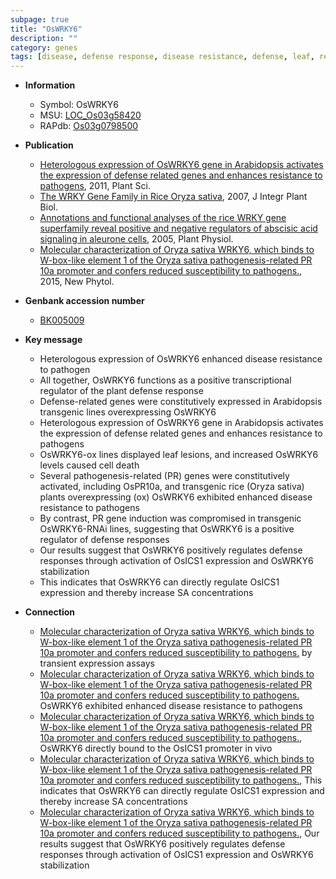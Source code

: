 ```yaml
---
subpage: true
title: "OsWRKY6"
description: ""
category: genes
tags: [disease, defense response, disease resistance, defense, leaf, resistance, cell death,  sa , SA]
---
```


* **Information**  
    + Symbol: OsWRKY6  
    + MSU: [LOC_Os03g58420](http://rice.plantbiology.msu.edu/cgi-bin/ORF_infopage.cgi?orf=LOC_Os03g58420)  
    + RAPdb: [Os03g0798500](http://rapdb.dna.affrc.go.jp/viewer/gbrowse_details/irgsp1?name=Os03g0798500)  

* **Publication**  
    + [Heterologous expression of OsWRKY6 gene in Arabidopsis activates the expression of defense related genes and enhances resistance to pathogens](http://www.ncbi.nlm.nih.gov/pubmed?term=Heterologous+expression+of+OsWRKY6+gene+in+Arabidopsis+activates+the+expression+of+defense+related+genes+and+enhances+resistance+to+pathogens%5BTitle%5D), 2011, Plant Sci.
    + [The WRKY Gene Family in Rice Oryza sativa](http://www.ncbi.nlm.nih.gov/pubmed?term=The+WRKY+Gene+Family+in+Rice+Oryza+sativa%5BTitle%5D), 2007, J Integr Plant Biol.
    + [Annotations and functional analyses of the rice WRKY gene superfamily reveal positive and negative regulators of abscisic acid signaling in aleurone cells](http://www.ncbi.nlm.nih.gov/pubmed?term=Annotations+and+functional+analyses+of+the+rice+WRKY+gene+superfamily+reveal+positive+and+negative+regulators+of+abscisic+acid+signaling+in+aleurone+cells%5BTitle%5D), 2005, Plant Physiol.
    + [Molecular characterization of Oryza sativa WRKY6, which binds to W-box-like element 1 of the Oryza sativa pathogenesis-related PR 10a promoter and confers reduced susceptibility to pathogens.](http://www.ncbi.nlm.nih.gov/pubmed?term=Molecular+characterization+of+Oryza+sativa+WRKY6,+which+binds+to+W-box-like+element+1+of+the+Oryza+sativa+pathogenesis-related+PR+10a+promoter+and+confers+reduced+susceptibility+to+pathogens.%5BTitle%5D), 2015, New Phytol.

* **Genbank accession number**  
    + [BK005009](http://www.ncbi.nlm.nih.gov/nuccore/BK005009)

* **Key message**  
    + Heterologous expression of OsWRKY6 enhanced disease resistance to pathogen
    + All together, OsWRKY6 functions as a positive transcriptional regulator of the plant defense response
    + Defense-related genes were constitutively expressed in Arabidopsis transgenic lines overexpressing OsWRKY6
    + Heterologous expression of OsWRKY6 gene in Arabidopsis activates the expression of defense related genes and enhances resistance to pathogens
    + OsWRKY6-ox lines displayed leaf lesions, and increased OsWRKY6 levels caused cell death
    + Several pathogenesis-related (PR) genes were constitutively activated, including OsPR10a, and transgenic rice (Oryza sativa) plants overexpressing (ox) OsWRKY6 exhibited enhanced disease resistance to pathogens
    + By contrast, PR gene induction was compromised in transgenic OsWRKY6-RNAi lines, suggesting that OsWRKY6 is a positive regulator of defense responses
    + Our results suggest that OsWRKY6 positively regulates defense responses through activation of OsICS1 expression and OsWRKY6 stabilization
    + This indicates that OsWRKY6 can directly regulate OsICS1 expression and thereby increase SA concentrations

* **Connection**  
    + [Molecular characterization of Oryza sativa WRKY6, which binds to W-box-like element 1 of the Oryza sativa pathogenesis-related PR 10a promoter and confers reduced susceptibility to pathogens.](OsPR10a) by transient expression assays
    + [Molecular characterization of Oryza sativa WRKY6, which binds to W-box-like element 1 of the Oryza sativa pathogenesis-related PR 10a promoter and confers reduced susceptibility to pathogens.](ox) OsWRKY6 exhibited enhanced disease resistance to pathogens
    + [Molecular characterization of Oryza sativa WRKY6, which binds to W-box-like element 1 of the Oryza sativa pathogenesis-related PR 10a promoter and confers reduced susceptibility to pathogens.](http://www.ncbi.nlm.nih.gov/pubmed?term=Molecular+characterization+of+Oryza+sativa+WRKY6,+which+binds+to+W-box-like+element+1+of+the+Oryza+sativa+pathogenesis-related+PR+10a+promoter+and+confers+reduced+susceptibility+to+pathogens.%5BTitle%5D), OsWRKY6 directly bound to the OsICS1 promoter in vivo
    + [Molecular characterization of Oryza sativa WRKY6, which binds to W-box-like element 1 of the Oryza sativa pathogenesis-related PR 10a promoter and confers reduced susceptibility to pathogens.](http://www.ncbi.nlm.nih.gov/pubmed?term=Molecular+characterization+of+Oryza+sativa+WRKY6,+which+binds+to+W-box-like+element+1+of+the+Oryza+sativa+pathogenesis-related+PR+10a+promoter+and+confers+reduced+susceptibility+to+pathogens.%5BTitle%5D), This indicates that OsWRKY6 can directly regulate OsICS1 expression and thereby increase SA concentrations
    + [Molecular characterization of Oryza sativa WRKY6, which binds to W-box-like element 1 of the Oryza sativa pathogenesis-related PR 10a promoter and confers reduced susceptibility to pathogens.](http://www.ncbi.nlm.nih.gov/pubmed?term=Molecular+characterization+of+Oryza+sativa+WRKY6,+which+binds+to+W-box-like+element+1+of+the+Oryza+sativa+pathogenesis-related+PR+10a+promoter+and+confers+reduced+susceptibility+to+pathogens.%5BTitle%5D), Our results suggest that OsWRKY6 positively regulates defense responses through activation of OsICS1 expression and OsWRKY6 stabilization



